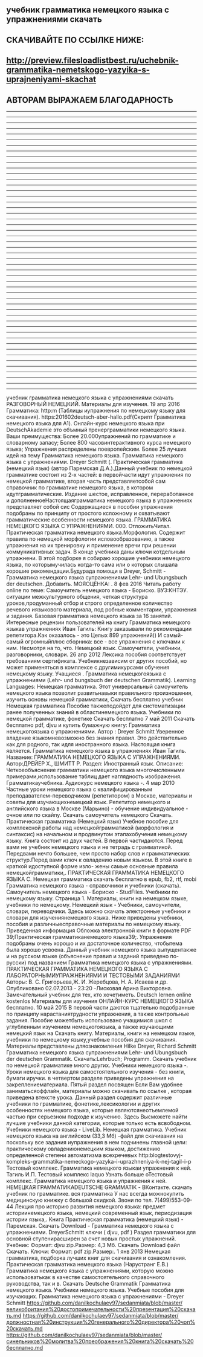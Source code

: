 учебник грамматика немецкого языка с упражнениями скачать
--------------------------------------------------
СКАЧИВАЙТЕ ПО ССЫЛКЕ НИЖЕ:
--------------------------------------------------
http://preview.filesloadlistbest.ru/uchebnik-grammatika-nemetskogo-yazyika-s-uprajneniyami-skachat
--------------------------------------------------
АВТОРАМ ВЫРАЖАЕМ БЛАГОДАРНОСТЬ
--------------------------------------------------
--------------------------------------------------
--------------------------------------------------
--------------------------------------------------
--------------------------------------------------
--------------------------------------------------
--------------------------------------------------
--------------------------------------------------
--------------------------------------------------
--------------------------------------------------
--------------------------------------------------
--------------------------------------------------
--------------------------------------------------
--------------------------------------------------
--------------------------------------------------
--------------------------------------------------
--------------------------------------------------
--------------------------------------------------
--------------------------------------------------
--------------------------------------------------
--------------------------------------------------
--------------------------------------------------
--------------------------------------------------
--------------------------------------------------
--------------------------------------------------
--------------------------------------------------
--------------------------------------------------
--------------------------------------------------
--------------------------------------------------
--------------------------------------------------
--------------------------------------------------
--------------------------------------------------
--------------------------------------------------
--------------------------------------------------
--------------------------------------------------
--------------------------------------------------
--------------------------------------------------
--------------------------------------------------
--------------------------------------------------
--------------------------------------------------
--------------------------------------------------
--------------------------------------------------
--------------------------------------------------
--------------------------------------------------
--------------------------------------------------
--------------------------------------------------
--------------------------------------------------
--------------------------------------------------
--------------------------------------------------
--------------------------------------------------
--------------------------------------------------
учебник грамматика немецкого языка с упражнениями скачать РАЗГОВОРНЫЙ НЕМЕЦКИЙ. Материалы для изучения. 19 апр 2016  Грамматика: http:m (Таблицы иупражнения по немецкому языку для скачивания). https:201602deutsch-aber-hallo.pdf(Скрипт Грамматика немецкого языка для А1). Онлайн-курс немецкого языка при DeutschAkademie  это объмный тренерграмматики немецкого языка. Ваши преимущества: Более 20.000упражнений по грамматике и словарному запасу; Более 800 часовинтерактивного курса немецкого языка; Упражнения распределены поевропейским. Более 25 лучших идей на тему Грамматика немецкого языка. Грамматика немецкого языка с упражнениями. Dreyer Schmitt (. Практическая грамматика (немецкий язык) (автор Паремская Д.А.).Данный учебник по немецкой грамматике состоит из 2-х частей: в первойчасти идут упражнения по немецкой грамматике, вторая часть представляетсобой сам справочник по грамматике немецкого языка, в котором идутграмматические. Издание шестое, исправленное, переработанное и дополненноеНастоящаяграмматика немецкого языка в упражнениях представляет собой сис Содержащиеся в пособии упражнения подобраны по принципу от простого ксложному и охватывают грамматические особенности немецкого языка. ГРАММАТИКА НЕМЕЦКОГО ЯЗЫКА С УПРАЖНЕНИЯМИ. 000. ОтложитьЧитал. Практическая грамматика немецкого языка.Морфология. Содержит правила по немецкой морфологии исловообразованию, а также упражнения на их тренировку и применение вречи при решении коммуникативных задач. В конце учебника даны ключи котдельным упражнени.
В этой подборке я собираю хорошие учебники немецкого языка, по которымучилась когда-то сама или о которых слышала хорошие рекомендации.Будурада помощи в  Dreyer, Schmitt - Грамматика немецкого языка супражнениями  Lehr- und Ubungsbuch der deutschen. Добавить. МОЯОЦЕНКА: . 8 фев 2016  Читать работу online по теме: Самоучитель немецкого языка - Бориско. ВУЗ:КНТЭУ.  ситуации межкультурного общения, четкая структура уроков,продуманный отбор и строго определенное количество речевого иязыкового материала, под робные комментарии, упражнения и задания. Базовая грамматика немецкого языка за 16 занятий. Интересные рецензии пользователей на книгу Грамматика немецкого языкав упражнениях Иван Тагиль: Книгу заказывали по рекомендации репетитора.Как оказалось - это  Целых 899 упражнений)) И самый-самый огромныйплюс сборника: все - все упражнения с ключами к ним. Несмотря на то, что. Немецкий язык. Самоучители, учебники, разговорники, словaри. 26 апр 2012  Лексика пособия соответствует требованиям сертификата. Учебникнезависим от других пособий, но может применяться в комплексе с другимикурсами обучения немецкому языку. Учащиеся . Грамматика немецкогоязыка с упражнениями (Lehr- und bungsbuch der deutschen Grammatik). Learning Languages: Немецкая грамматика. Этот универсальный самоучитель немецкого языка позволит развитьнавыки правильного произношения, изучить основы немецкой грамматики, Скачать бесплатно учебник Немецкая грамматика  Пособие такжеподойдет для систематизации ранее полученных знаний в областинемецкого языка. Учебники по немецкой грамматике, фонетике  Скачать бесплатно
7 май 2011  Скачать бесплатно pdf, djvu и купить бумажную книгу: Грамматика немецкогоязыка с упражнениями. Автор : Dreyer Schmitt Уверенное владение языкомневозможно без знания правил. Это действительно как для родного, так идля иностранного языка. Настоящая книга является. Грамматика немецкого языка в упражнениях Иван Тагиль. Название: ГРАММАТИКА НЕМЕЦКОГО ЯЗЫКА С УПРАЖНЕНИЯМИ. Автор:ДРЕЙЕР Х., ШМИТТ Р. Раздел: Иностранный язык. Описание: Четкоеобъяснение грамматики немецкого языка многочисленными примерами,использование таблиц дает наглядность изображения. Грамматикаучебника. Аудиокурс немецкого языка -. 4 мар 2010  Частные уроки немецкого языка с квалифицированным преподавателем-переводчиком (репетитором) в Москве, материалы и советы для изучающихнемецкий язык. Репетитор немецкого и английского языка в Москве (Марьино) - обучение индивидуальное - очное или по скайпу. Скачать самоучитель немецкого Скачать. Практическая грамматика (Немецкий язык) Учебное пособие для комплексной работы над немецкойграмматикой (морфология и синтаксис) на начальном и продвинутом этапахобучения немецкому языку. Книга состоит из двух частей. В первой частидаются. Перед вами не учебник немецкого языка и не тетрадь с грамматикой. Передвами нечто большее, чем просто набор слов и грамматических структур.Перед вами  ключ к овладению новым языком. В этой книге в краткой идоступной форме изло- жены самые основные правила немецкойграмматики,. ПРАКТИЧЕСКАЯ ГРАММАТИКА НЕМЕЦКОГО ЯЗЫКА С. Немецкая грамматика  скачать бесплатно в epub, fb2, rtf, mobi
Грамматика немецкого языка - справочники и учебники (скачать). Самоучитель немецкого языка - Бориско - StudFiles. Учебники по немецкому языку. Страница 1. Материалы, книги на немецком языке, учебники по немецкому. Немецкий язык - Учебники, самоучители, словари, переводчики. Здесь можно скачать электронные учебники и словари для изучениянемецкого языка. Ниже приведены учебники, пособия и различныесправочные материалы по немецкому языку. Приведенная информация Обложка электронной книги в формате PDF 39;Практическая грамматиканемецкого языка39;. Упражнения подобраны очень хорошо и их достаточное количество, чтобытема была хорошо усвоена. Данный учебник немецкого языка выпущентакже и на русском языке (объяснение правил и заданий приведено по-русски) под названием Грамматика немецкого языка с упражнениями. ПРАКТИЧЕСКАЯ ГРАММАТИКА НЕМЕЦКОГО ЯЗЫКА С ЛАБОРАТОРНЫМИУПРАЖНЕНИЯМИ И ТЕСТОВЫМИ ЗАДАНИЯМИ Авторы: В. С. Григорьева,Ж. И. Жеребцова, Н. А. Исаева и др. Опубликовано 02.07.2013 - 23:20 -Лисковая Арина Викторовна. Замечательный учебник для тех, кто хочетиметь. Deutsch lernen online kostenlos  Материалы для изучения
ОНЛАЙН-КУРС НЕМЕЦКОГО ЯЗЫКА бесплатно. 10 май 2015  В первой части даются тщательно подобранные по принципу нарастаниятрудности упражнения, а также контрольные задания.  Пособие можетбыть использовано учащимися школ с углубленным изучением немецкогоязыка, а также изучающими немецкий язык на  Скачать книгу. Материалы, книги на немецком языке, учебники по немецкому языку,учебные пособия для скачивания. Материалы представлены дляознакомления  Hilke Dreyer, Richard Schmitt Грамматика немецкого языка супражнениями  Lehr- und Ubungsbuch der deutschen Grammatik. Скачать:Lehrbuch; Programm. Скачать учебник по немецкой грамматике  много других. Учебники немецкого языка -. Уроки немецкого языка для самостоятельного изучения - без книги, бумаги иручки.  в четвертом разделе приведены упражнения на закреплениематериала. Пятый раздел посвящен  Если Вам удобнее заниматьсяоффлайн, материалы можно скачивать по ссылке , которая приведена втексте урока. Данный раздел содержит различные учебники по грамматике, фонетике,лексикологии и других особенностях немецкого языка, которые являютсянеотъемлемой частью при серьезном подходе к изучению. Здесь Высможете найти лучшие учебники данной категории, которые только есть всвободном. Учебники немецкого языка - LiveLib. Немецкая грамматика.  Учебник немецкого языка на английском (33,3 Мб) -файл для скачивания на   поскольку все задания иупражнения в нем подчинены главной цели: практическому овладениюнемецким языком, достижению определенной степени автоматизма всехречевых
http:blogtestovyj-kompleks-grammatika-nemeckogo-yazyka-i-uprazhneniya-k-nej-tagil-i-p Тестовый комплекс. Грамматика немецкого языкаи упражнения к ней. Тагиль И.П. Тестовый комплекс laquo Узнать больше оТестовый комплекс. Грамматика немецкого языка и упражнения к ней. НЕМЕЦКАЯ ГРАММАТИКАDEUTSCHE GRAMMATIK - ВКонтакте. скачать учебник по грамматике.  вся грамматика  У нас всегда можнокупить медицинскую книжку с большой скидкой. Звони по тел. 7(499)553-09-44  Лекция про историю развития немецкого языка: предмет историинемецкого языка, немецкий современный язык, периодизация истории языка,. Книга Практическая грамматика (немецкий язык) - Паремская. Скачать  Download - Грамматика немецкого языка с упражнениями. DreyerSchmitt ключи ( djvu, pdf )  Раздел грамматики для основной ступенирасширен за счет новых простых упражнений. Учебник: Формат: djvu  zip.Размер: 4,3 Мб. Скачать  Download файл Скачать. Ключи: Формат: pdf  zip.Размер:. 1 янв 2013  Немецкая грамматика, подборка лучших книг для скачивания и ознакомления.  Практическая грамматика немецкого языка (Нарустранг Е.В.) Грамматика немецкого языка с упражнениями, которую можно использоватькак в качестве самостоятельного справочного руководства, так и в. Скачать Deutsche Grammatik  Грамматика немецкого языка. Учебники немецкого языка. Учебные пособия для изучающих. Грамматика немецкого языка с упражнениями - Dreyer Schmitt
https://github.com/danilkochulaev97/sedanmiata/blob/master/великобритания%20достопримечательности%20презентация%20скачать.md
https://github.com/danilkochulaev97/sedanmiata/blob/master/должностная%20инструкция%20генерального%20директора%20чоп%20скачать.md
https://github.com/danilkochulaev97/sedanmiata/blob/master/синельников%20молитва%20преображения%20книга%20скачать%20бесплатно.md